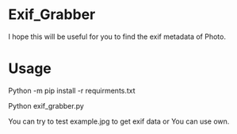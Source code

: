 # Exif_Grabber

I hope this will be useful for you to find the exif metadata of Photo.

# Usage

Python -m pip install -r requirments.txt

Python exif_grabber.py

You can try to test example.jpg to get exif data or You can use own.
